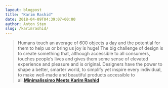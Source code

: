 ```yaml
---
layout: blogpost
title: "Karim Rashid"
date: 2018-04-09T04:39:07+00:00
author: Anton Sten
slug: /karimrashid/
---
```


>Humans touch an average of 600 objects a day and the potential for them to help us or bring us joy is huge! The big challenge of design is to create something that, although accessible to all consumers, touches people’s lives and gives them some sense of elevated experience and pleasure and is original. Designers have the power to shape a better, smarter world, to simplify yet inspire every individual, to make well-made and beautiful products accessible to all.**[Minimalissimo Meets Karim Rashid](https://minimalissimo.com/interviews/minimalissimo-meets-karim-rashid/)**
